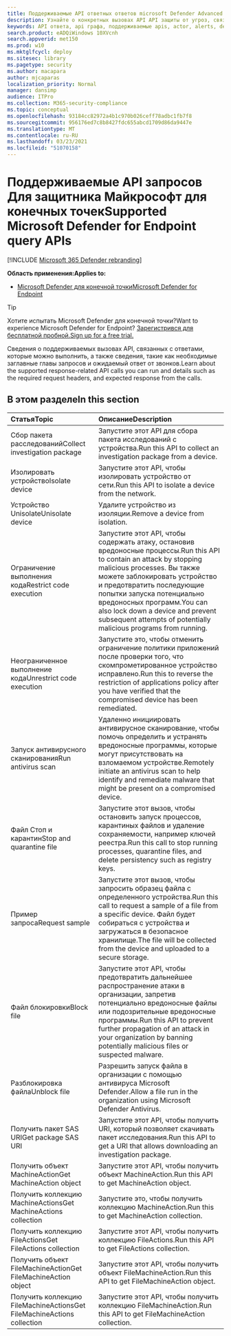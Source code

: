 ```yaml
---
title: Поддерживаемые API ответных ответов microsoft Defender Advanced Threat Protection
description: Узнайте о конкретных вызовах API API защиты от угроз, связанных с Microsoft Defender Advanced Threat Protection.
keywords: API ответа, api графа, поддерживаемые apis, actor, alerts, device, user, domain, ip, file
search.product: eADQiWindows 10XVcnh
search.appverid: met150
ms.prod: w10
ms.mktglfcycl: deploy
ms.sitesec: library
ms.pagetype: security
ms.author: macapara
author: mjcaparas
localization_priority: Normal
manager: dansimp
audience: ITPro
ms.collection: M365-security-compliance
ms.topic: conceptual
ms.openlocfilehash: 93184cc82972a4b1c970b026ceff78adbc1fb7f8
ms.sourcegitcommit: 956176ed7c8b8427fdc655abcd1709d86da9447e
ms.translationtype: MT
ms.contentlocale: ru-RU
ms.lasthandoff: 03/23/2021
ms.locfileid: "51070158"
---
```

# <a name="supported-microsoft-defender-for-endpoint-query-apis"></a><span data-ttu-id="d3054-104">Поддерживаемые API запросов Для защитника Майкрософт для конечных точек</span><span class="sxs-lookup"><span data-stu-id="d3054-104">Supported Microsoft Defender for Endpoint query APIs</span></span> 

[!INCLUDE [Microsoft 365 Defender rebranding](../../includes/microsoft-defender.md)]


<span data-ttu-id="d3054-105">**Область применения:**</span><span class="sxs-lookup"><span data-stu-id="d3054-105">**Applies to:**</span></span>
- [<span data-ttu-id="d3054-106">Microsoft Defender для конечной точки</span><span class="sxs-lookup"><span data-stu-id="d3054-106">Microsoft Defender for Endpoint</span></span>](https://go.microsoft.com/fwlink/p/?linkid=2146631)

> [!TIP]
> <span data-ttu-id="d3054-107">Хотите испытать Microsoft Defender для конечной точки?</span><span class="sxs-lookup"><span data-stu-id="d3054-107">Want to experience Microsoft Defender for Endpoint?</span></span> [<span data-ttu-id="d3054-108">Зарегистрився для бесплатной пробной.</span><span class="sxs-lookup"><span data-stu-id="d3054-108">Sign up for a free trial.</span></span>](https://www.microsoft.com/microsoft-365/windows/microsoft-defender-atp?ocid=docs-wdatp-supported-response-apis-abovefoldlink) 

<span data-ttu-id="d3054-109">Сведения о поддерживаемых вызовах API, связанных с ответами, которые можно выполнить, а также сведения, такие как необходимые заглавные главы запросов и ожидаемый ответ от звонков.</span><span class="sxs-lookup"><span data-stu-id="d3054-109">Learn about the supported response-related API calls you can run and details such as the required request headers, and expected response from the calls.</span></span>

## <a name="in-this-section"></a><span data-ttu-id="d3054-110">В этом разделе</span><span class="sxs-lookup"><span data-stu-id="d3054-110">In this section</span></span>
<span data-ttu-id="d3054-111">Статья</span><span class="sxs-lookup"><span data-stu-id="d3054-111">Topic</span></span> | <span data-ttu-id="d3054-112">Описание</span><span class="sxs-lookup"><span data-stu-id="d3054-112">Description</span></span>
:---|:---
<span data-ttu-id="d3054-113">Сбор пакета расследований</span><span class="sxs-lookup"><span data-stu-id="d3054-113">Collect investigation package</span></span> | <span data-ttu-id="d3054-114">Запустите этот API для сбора пакета исследований с устройства.</span><span class="sxs-lookup"><span data-stu-id="d3054-114">Run this API to collect an investigation package from a device.</span></span>
<span data-ttu-id="d3054-115">Изолировать устройство</span><span class="sxs-lookup"><span data-stu-id="d3054-115">Isolate device</span></span> | <span data-ttu-id="d3054-116">Запустите этот API, чтобы изолировать устройство от сети.</span><span class="sxs-lookup"><span data-stu-id="d3054-116">Run this API to isolate a device from the network.</span></span>
<span data-ttu-id="d3054-117">Устройство Unisolate</span><span class="sxs-lookup"><span data-stu-id="d3054-117">Unisolate device</span></span> | <span data-ttu-id="d3054-118">Удалите устройство из изоляции.</span><span class="sxs-lookup"><span data-stu-id="d3054-118">Remove a device from isolation.</span></span> 
<span data-ttu-id="d3054-119">Ограничение выполнения кода</span><span class="sxs-lookup"><span data-stu-id="d3054-119">Restrict code execution</span></span> | <span data-ttu-id="d3054-120">Запустите этот API, чтобы содержать атаку, остановив вредоносные процессы.</span><span class="sxs-lookup"><span data-stu-id="d3054-120">Run this API to contain an attack by stopping malicious processes.</span></span> <span data-ttu-id="d3054-121">Вы также можете заблокировать устройство и предотвратить последующие попытки запуска потенциально вредоносных программ.</span><span class="sxs-lookup"><span data-stu-id="d3054-121">You can also lock down a device and prevent subsequent attempts of potentially malicious programs from running.</span></span>
<span data-ttu-id="d3054-122">Неограниченное выполнение кода</span><span class="sxs-lookup"><span data-stu-id="d3054-122">Unrestrict code execution</span></span> | <span data-ttu-id="d3054-123">Запустите это, чтобы отменить ограничение политики приложений после проверки того, что скомпрометированное устройство исправлено.</span><span class="sxs-lookup"><span data-stu-id="d3054-123">Run this to reverse the restriction of applications policy after you have verified that the compromised device has been remediated.</span></span>
<span data-ttu-id="d3054-124">Запуск антивирусного сканирования</span><span class="sxs-lookup"><span data-stu-id="d3054-124">Run antivirus scan</span></span> | <span data-ttu-id="d3054-125">Удаленно инициировать антивирусное сканирование, чтобы помочь определить и устранять вредоносные программы, которые могут присутствовать на взломаемом устройстве.</span><span class="sxs-lookup"><span data-stu-id="d3054-125">Remotely initiate an antivirus scan to help identify and remediate malware that might be present on a compromised device.</span></span>
<span data-ttu-id="d3054-126">Файл Стоп и карантин</span><span class="sxs-lookup"><span data-stu-id="d3054-126">Stop and quarantine file</span></span> |  <span data-ttu-id="d3054-127">Запустите этот вызов, чтобы остановить запуск процессов, карантиных файлов и удаление сохраняемости, например ключей реестра.</span><span class="sxs-lookup"><span data-stu-id="d3054-127">Run this call to stop running processes, quarantine  files, and delete persistency such as registry keys.</span></span>
<span data-ttu-id="d3054-128">Пример запроса</span><span class="sxs-lookup"><span data-stu-id="d3054-128">Request sample</span></span> | <span data-ttu-id="d3054-129">Запустите этот вызов, чтобы запросить образец файла с определенного устройства.</span><span class="sxs-lookup"><span data-stu-id="d3054-129">Run this call to request a sample of a file from a specific device.</span></span> <span data-ttu-id="d3054-130">Файл будет собираться с устройства и загружаться в безопасное хранилище.</span><span class="sxs-lookup"><span data-stu-id="d3054-130">The file will be collected from the device and uploaded to a secure storage.</span></span>
<span data-ttu-id="d3054-131">Файл блокировки</span><span class="sxs-lookup"><span data-stu-id="d3054-131">Block file</span></span> | <span data-ttu-id="d3054-132">Запустите этот API, чтобы предотвратить дальнейшее распространение атаки в организации, запретив потенциально вредоносные файлы или подозрительные вредоносные программы.</span><span class="sxs-lookup"><span data-stu-id="d3054-132">Run this API to prevent further propagation of an attack in your organization by banning potentially malicious files or suspected malware.</span></span> 
<span data-ttu-id="d3054-133">Разблокировка файла</span><span class="sxs-lookup"><span data-stu-id="d3054-133">Unblock file</span></span> | <span data-ttu-id="d3054-134">Разрешить запуск файла в организации с помощью антивируса Microsoft Defender.</span><span class="sxs-lookup"><span data-stu-id="d3054-134">Allow a file run in the organization using Microsoft Defender Antivirus.</span></span>
<span data-ttu-id="d3054-135">Получить пакет SAS URI</span><span class="sxs-lookup"><span data-stu-id="d3054-135">Get package SAS URI</span></span> | <span data-ttu-id="d3054-136">Запустите этот API, чтобы получить URI, который позволяет скачивать пакет исследования.</span><span class="sxs-lookup"><span data-stu-id="d3054-136">Run this API to get a URI that allows downloading an investigation package.</span></span>
<span data-ttu-id="d3054-137">Получить объект MachineAction</span><span class="sxs-lookup"><span data-stu-id="d3054-137">Get MachineAction object</span></span> | <span data-ttu-id="d3054-138">Запустите этот API, чтобы получить объект MachineAction.</span><span class="sxs-lookup"><span data-stu-id="d3054-138">Run this API to get MachineAction object.</span></span>
<span data-ttu-id="d3054-139">Получить коллекцию MachineActions</span><span class="sxs-lookup"><span data-stu-id="d3054-139">Get MachineActions collection</span></span> | <span data-ttu-id="d3054-140">Запустите это, чтобы получить коллекцию MachineAction.</span><span class="sxs-lookup"><span data-stu-id="d3054-140">Run this to get MachineAction collection.</span></span>
<span data-ttu-id="d3054-141">Получить коллекцию FileActions</span><span class="sxs-lookup"><span data-stu-id="d3054-141">Get FileActions collection</span></span> | <span data-ttu-id="d3054-142">Запустите этот API, чтобы получить коллекцию FileActions.</span><span class="sxs-lookup"><span data-stu-id="d3054-142">Run this API to get FileActions collection.</span></span>
<span data-ttu-id="d3054-143">Получить объект FileMachineAction</span><span class="sxs-lookup"><span data-stu-id="d3054-143">Get FileMachineAction object</span></span> | <span data-ttu-id="d3054-144">Запустите этот API, чтобы получить объект FileMachineAction.</span><span class="sxs-lookup"><span data-stu-id="d3054-144">Run this API to get FileMachineAction object.</span></span>
<span data-ttu-id="d3054-145">Получить коллекцию FileMachineActions</span><span class="sxs-lookup"><span data-stu-id="d3054-145">Get FileMachineActions collection</span></span> | <span data-ttu-id="d3054-146">Запустите этот API, чтобы получить коллекцию FileMachineAction.</span><span class="sxs-lookup"><span data-stu-id="d3054-146">Run this API to get FileMachineAction collection.</span></span>
